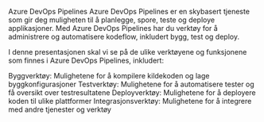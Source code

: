 Azure DevOps Pipelines
Azure DevOps Pipelines er en skybasert tjeneste som gir deg muligheten til å planlegge, spore, teste og deploye applikasjoner. Med Azure DevOps Pipelines har du verktøy for å administrere og automatisere kodeflow, inkludert bygg, test og deploy.

I denne presentasjonen skal vi se på de ulike verktøyene og funksjonene som finnes i Azure DevOps Pipelines, inkludert:

Byggverktøy: Mulighetene for å kompilere kildekoden og lage byggkonfigurasjoner
Testverktøy: Mulighetene for å automatisere tester og få oversikt over testresultatene
Deployverktøy: Mulighetene for å deployere koden til ulike plattformer
Integrasjonsverktøy: Mulighetene for å integrere med andre tjenester og verktøy
